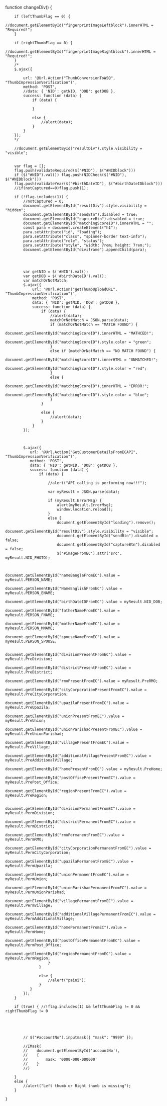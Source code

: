 function changeDiv() {
        

        if (leftThumbFlag == 0) {
            //document.getElementById("fingerprintImageLeftblock").innerHTML = "Required!";
        }

        if (rightThumbFlag == 0) {
            //document.getElementById("fingerprintImageRightblock").innerHTML = "Required!";
        }
        /*
        $.ajax({
            
            url: '@Url.Action("ThumbConversionToWSQ", "ThumbImpressionVerification")',
            method: 'POST',
            //data: { 'NID': getNID, 'DOB': getDOB },
            success: function (data) {
                if (data) {

                }

                else {
                    //alert(data);
                }
            }
        });
        */
        
        //document.getElementById("resultDiv").style.visibility = "visible";
        

        var flag = [];
        flag.push(validateRequired($("#NID"), $("#NIDblock")))
        if ($("#NID").val()) flag.push(NIDCheck($("#NID"), $("#NIDblock")))
        flag.push(validateYear($("#birthDateID"), $("#birthDateIDblock")))
        //if(notCaptured==0)flag.push(1);

        if (!flag.includes(1)) {
            //notCaptured = 0;
            document.getElementById("resultDiv").style.visibility = "hidden";
            document.getElementById("sendBtn").disabled = true;
            document.getElementById("captureBtn").disabled = true;
            document.getElementById("matchingScoreID").innerHTML = "";
            const para = document.createElement("h1");
            para.setAttribute("id", "loading");
            para.setAttribute("class", "spinner-border text-info");
            para.setAttribute("role", "status");
            para.setAttribute("style", "width: 7rem; height: 7rem;");
            document.getElementById("diviframe").appendChild(para);




            var getNID = $('#NID').val();
            var getDOB = $('#birthDateID').val();
            var matchOrNotMatch;
            $.ajax({
                url: '@Url.Action("getThumbUploadURL", "ThumbImpressionVerification")',
                method: 'POST',
                data: { 'NID': getNID, 'DOB': getDOB },
                success: function (data) {
                    if (data) {
                        //alert(data);
                        matchOrNotMatch = JSON.parse(data);
                        if (matchOrNotMatch == "MATCH FOUND") {
                            document.getElementById("matchingScoreID").innerHTML = "MATHCED!";
                            document.getElementById("matchingScoreID").style.color = "green";
                        }
                        else if (matchOrNotMatch == "NO MATCH FOUND") {
                            document.getElementById("matchingScoreID").innerHTML = "UNMATCHED!";
                            document.getElementById("matchingScoreID").style.color = "red";
                        }
                        else {
                            document.getElementById("matchingScoreID").innerHTML = "ERROR!";
                            document.getElementById("matchingScoreID").style.color = "blue";
                        }
                    }

                    else {
                        //alert(data);
                    }
                }
            });

            

            $.ajax({
               url: '@Url.Action("GetCustomerDetailsFromECAPI", "ThumbImpressionVerification")',
               method: 'POST',
               data: { 'NID': getNID, 'DOB': getDOB },
               success: function (data) {
                   if (data) {

                       //alert("API calling is performing now!!!");

                       var myResult = JSON.parse(data);

                       if (myResult.ErrorMsg) {
                           alert(myResult.ErrorMsg);
                           window.location.reload();
                       }
                       else {
                           document.getElementById("loading").remove();
                           document.getElementById("resultDiv").style.visibility = "visible";
                           document.getElementById("sendBtn").disabled = false;
                           document.getElementById("captureBtn").disabled = false;
                           $('#imageFromEC').attr('src', myResult.NID_PHOTO);

                            
                           document.getElementById("nameBanglaFromEC").value = myResult.PERSON_NAME;
                           document.getElementById("NameEnglishFromEC").value = myResult.PERSON_ENAME;
                           document.getElementById("birthDateIDFromEC").value = myResult.NID_DOB;
                           document.getElementById("fatherNameFromEC").value = myResult.PERSON_FNAME;
                           document.getElementById("motherNameFromEC").value = myResult.PERSON_MNAME;
                           document.getElementById("spouseNameFromEC").value = myResult.PERSON_SPOUSE;

                           document.getElementById("divisionPresentFromEC").value = myResult.PreDivision;
                           document.getElementById("districtPresentFromEC").value = myResult.PreDistrict;
                           document.getElementById("rmoPresentFromEC").value = myResult.PreRMO;
                           document.getElementById("cityCorporationPresentFromEC").value = myResult.PreCityCorporation;
                           document.getElementById("upazilaPresentFromEC").value = myResult.PreUpazila;
                           document.getElementById("unionPresentFromEC").value = myResult.PreUnion;
                           document.getElementById("unionParishadPresentFromEC").value = myResult.PreUnionParishad;
                           document.getElementById("villagePresentFromEC").value = myResult.PreVillage;
                           document.getElementById("additionalVillagePresentFromEC").value = myResult.PreAdditionalVillage;
                           document.getElementById("homePresentFromEC").value = myResult.PreHome;
                           document.getElementById("postOfficePresentFromEC").value = myResult.PrePost_Office;
                           document.getElementById("regionPresentFromEC").value = myResult.PreRegion;

                           document.getElementById("divisionPermanentFromEC").value = myResult.PermDivision;
                           document.getElementById("districtPermanentFromEC").value = myResult.PermDistrict;
                           document.getElementById("rmoPermanentFromEC").value = myResult.PermRMO;
                           document.getElementById("cityCorporationPermanentFromEC").value = myResult.PermCityCorporation;
                           document.getElementById("upazilaPermanentFromEC").value = myResult.PermUpazila;
                           document.getElementById("unionPermanentFromEC").value = myResult.PermUnion;
                           document.getElementById("unionParishadPermanentFromEC").value = myResult.PermUnionParishad;
                           document.getElementById("villagePermanentFromEC").value = myResult.PermVillage;
                           document.getElementById("additionalVillagePermanentFromEC").value = myResult.PermAdditionalVillage;
                           document.getElementById("homePermanentFromEC").value = myResult.PermHome;
                           document.getElementById("postOfficePermanentFromEC").value = myResult.PermPost_Office;
                           document.getElementById("regionPermanentFromEC").value = myResult.PermRegion;
                       }
                   }

                   else {
                       //alert("paini");
                   }
               }
            });
        }
        
        if (true) { //!flag.includes(1) && leftThumbFlag != 0 && rightThumbFlag != 0





            // $("#accountNo").inputmask({ "mask": "9999" });

            //IMask(
            //    document.getElementById('accountNo'),
            //    {
            //        mask: '0000-000-000000'
            //    }
            //)

        }
        else {
            //alert("Left thumb or Right thumb is missing");
        }

    }
